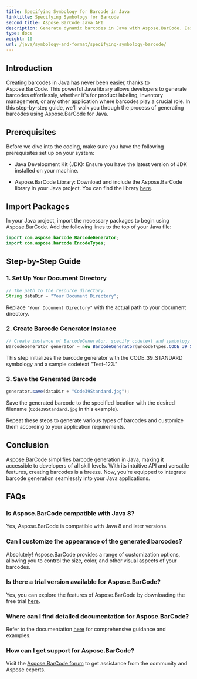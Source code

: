 ```yaml
---
title: Specifying Symbology for Barcode in Java
linktitle: Specifying Symbology for Barcode
second_title: Aspose.BarCode Java API
description: Generate dynamic barcodes in Java with Aspose.BarCode. Easy integration, versatile customization, and robust features for all your barcode needs.
type: docs
weight: 10
url: /java/symbology-and-format/specifying-symbology-barcode/
---
```


## Introduction

Creating barcodes in Java has never been easier, thanks to Aspose.BarCode. This powerful Java library allows developers to generate barcodes effortlessly, whether it's for product labeling, inventory management, or any other application where barcodes play a crucial role. In this step-by-step guide, we'll walk you through the process of generating barcodes using Aspose.BarCode for Java.

## Prerequisites

Before we dive into the coding, make sure you have the following prerequisites set up on your system:

- Java Development Kit (JDK): Ensure you have the latest version of JDK installed on your machine.

- Aspose.BarCode Library: Download and include the Aspose.BarCode library in your Java project. You can find the library [here](https://releases.aspose.com/barcode/java/).

## Import Packages

In your Java project, import the necessary packages to begin using Aspose.BarCode. Add the following lines to the top of your Java file:

```java
import com.aspose.barcode.BarcodeGenerator;
import com.aspose.barcode.EncodeTypes;
```

## Step-by-Step Guide

### 1. Set Up Your Document Directory

```java
// The path to the resource directory.
String dataDir = "Your Document Directory";
```

Replace `"Your Document Directory"` with the actual path to your document directory.

### 2. Create Barcode Generator Instance

```java
// Create instance of BarcodeGenerator, specify codetext and symbology in the constructor
BarcodeGenerator generator = new BarcodeGenerator(EncodeTypes.CODE_39_STANDARD, "Test-123");
```

This step initializes the barcode generator with the CODE_39_STANDARD symbology and a sample codetext "Test-123."

### 3. Save the Generated Barcode

```java
generator.save(dataDir + "Code39Standard.jpg");
```

Save the generated barcode to the specified location with the desired filename (`Code39Standard.jpg` in this example).

Repeat these steps to generate various types of barcodes and customize them according to your application requirements.

## Conclusion

Aspose.BarCode simplifies barcode generation in Java, making it accessible to developers of all skill levels. With its intuitive API and versatile features, creating barcodes is a breeze. Now, you're equipped to integrate barcode generation seamlessly into your Java applications.

## FAQs

### Is Aspose.BarCode compatible with Java 8?
Yes, Aspose.BarCode is compatible with Java 8 and later versions.

### Can I customize the appearance of the generated barcodes?
Absolutely! Aspose.BarCode provides a range of customization options, allowing you to control the size, color, and other visual aspects of your barcodes.

### Is there a trial version available for Aspose.BarCode?
Yes, you can explore the features of Aspose.BarCode by downloading the free trial [here](https://releases.aspose.com/).

### Where can I find detailed documentation for Aspose.BarCode?
Refer to the documentation [here](https://reference.aspose.com/barcode/java/) for comprehensive guidance and examples.

### How can I get support for Aspose.BarCode?
Visit the [Aspose.BarCode forum](https://forum.aspose.com/c/barcode/13) to get assistance from the community and Aspose experts.

